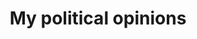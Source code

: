 ---
title: My political opinions
summary: |  
  Now page is a place to tell where my focus is right now in my professional and personal life.
layout: page
---